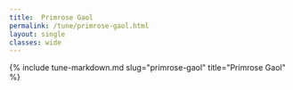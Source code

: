 ```yaml
---
title:  Primrose Gaol
permalink: /tune/primrose-gaol.html
layout: single
classes: wide
---
```

{% include tune-markdown.md slug="primrose-gaol" title="Primrose Gaol" %}
